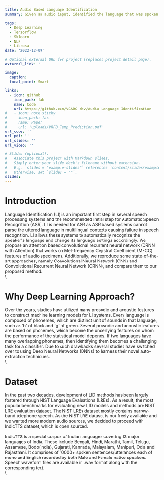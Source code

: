 ```yaml
---
title: Audio Based Language Identification
summary: Given an audio input, identified the language that was spoken using CNNs, CRNNs and Attention-based CRNNs.
 
tags:
  - Deep Learning
  - Tensorflow
  - Sklearn
  - NLP
  - Librosa
date: '2022-12-09'

# Optional external URL for project (replaces project detail page).
external_link: ''

image:
  caption: 
  focal_point: Smart

links:
  - icon: github
    icon_pack: fab
    name: Code
    url: https://github.com/VSARG-dev/Audio-Language-Identification
#   - icon: note-sticky
#     icon_pack: fas
#     name: Paper
#     url: 'uploads/VRFB_Temp_Prediction.pdf'
url_code: ''
url_pdf: ''
url_slides: ''
url_video: ''

# Slides (optional).
#   Associate this project with Markdown slides.
#   Simply enter your slide deck's filename without extension.
#   E.g. `slides = "example-slides"` references `content/slides/example-slides.md`.
#   Otherwise, set `slides = ""`.
slides: 
---
```


# Introduction
Language Identification (LI) is an important first step in several speech processing systems and the recommended initial step for Automatic Speech Recognition (ASR). LI is needed for ASR as ASR based systems cannot parse the uttered language in multilingual contexts causing failure in speech recognition. LI allows these systems to automatically recognize the speaker's language and change its language settings accordingly. We propose an attention based convolutional recurrent neural network (CRNN with Attention) that works on Mel-frequency Cepstral Coefficient (MFCC) features of audio specimens. Additionally, we reproduce some state-of-the-art approaches, namely Convolutional Neural Network (CNN) and Convolutional Recurrent Neural Network (CRNN), and compare them to our proposed method. \
\
# Why Deep Learning Approach?
Over the years, studies have utilized many prosodic and acoustic features to construct machine learning models for LI systems. Every language is composed of phonemes, which are distinct unit of sounds in that language, such as 'b' of black and 'g' of green. Several prosodic and acoustic features are based on phonemes, which become the underlying features on whom the performance of the statistical model depends. If two languages have many overlapping phonemes, then identifying them becomes a challenging task for a classifier. Due to such drawbacks several studies have switched over to using Deep Neural Networks (DNNs) to harness their novel auto-extraction techniques. \
\
# Dataset
In the past two decades, development of LID methods has been largely fostered through NIST Language Evaluations (LREs). As a result, the most popular benchmarks for evaluating new LID models and methods are NIST LRE evaluation dataset. The NIST LREs dataset mostly contains narrow-band telephone speech. As the NIST LRE dataset is not freely available and we wanted more modern audio sources, we decided to proceed with IndicTTS dataset, which is open sourced. \
\
IndicTTS is a special corpus of Indian languages covering 13 major languages of India. These include Bengali, Hindi, Marathi, Tamil, Telugu, Assamese, Bodo(India), Gujarati, Kannada, Malayalam, Manipuri, Odia and Rajasthani. It comprises of 10000+ spoken sentences/utterances each of mono and English recorded by both Male and Female native speakers. Speech waveform files are available in .wav format along with the corresponding text. \
\
